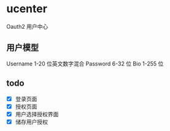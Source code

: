 # ucenter

Oauth2 用户中心

## 用户模型

Username 1-20 位英文数字混合
Password 6-32 位
Bio 1-255 位

## todo

- [x] 登录页面
- [x] 授权页面
- [x] 用户选择授权界面
- [x] 储存用户授权
